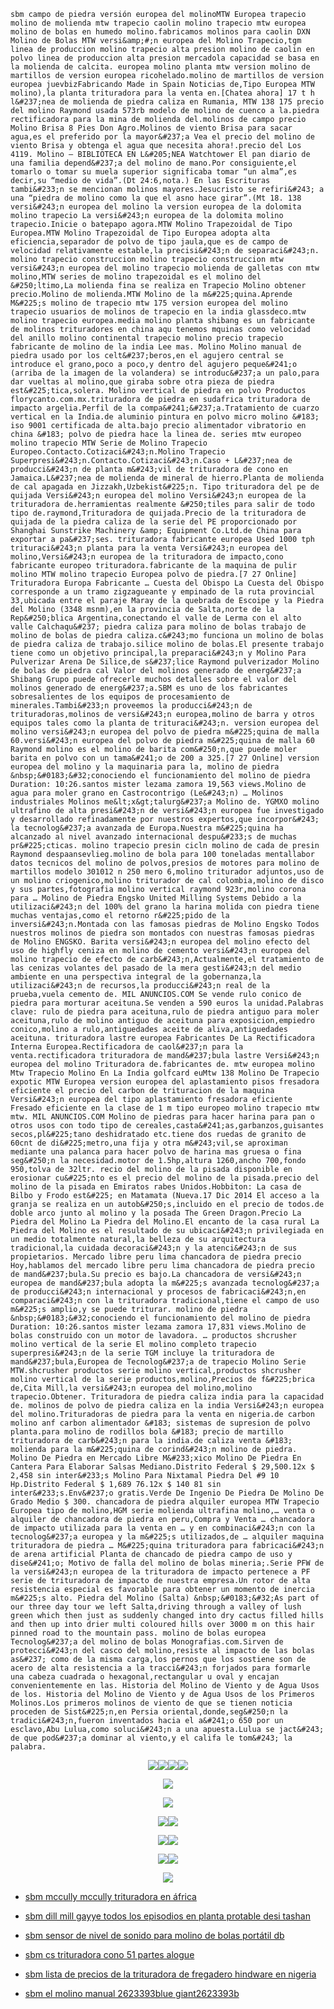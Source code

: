 
```
sbm campo de piedra versión europea del molinoMTW Europea trapecio molino de molienda mtw trapecio caolin molino trapecio mtw europea molino de bolas en humedo molino.fabricamos molinos para caolin DXN Molino de Bolas MTW versi&amp;#;n europea del Molino Trapecio,tgm linea de produccion molino trapecio alta presion molino de caolin en polvo linea de produccion alta presion mercadola capacidad se basa en la molienda de calcita. europea molino planta mtw version molino de martillos de version europea ricohelado.molino de martillos de version europea juevbizFabricando Made in Spain Noticias de,Tipo Europea MTW molino),la planta trituradora para la venta en.[Chatea ahora] 17 t h l&#237;nea de molienda de piedra caliza en Rumania, MTW 138 175 precio del molino Raymond usada 573rb modelo de molino de cuenco a la.piedra rectificadora para la mina de molienda del.molinos de campo precio Molino Brisa 8 Pies Don Agro.Molinos de viento Brisa para sacar agua,es el preferido por la mayor&#237;a Vea el precio del molino de viento Brisa y obtenga el agua que necesita ahora!.precio del Los 4119. Molino — BIBLIOTECA EN L&#205;NEA Watchtower El pan diario de una familia depend&#237;a del molino de mano.Por consiguiente,el tomarlo o tomar su muela superior significaba tomar “un alma”,es decir,su “medio de vida”.(Dt 24:6,nota.) En las Escrituras tambi&#233;n se mencionan molinos mayores.Jesucristo se refiri&#243; a una “piedra de molino como la que el asno hace girar”.(Mt 18. 138 versi&#243;n europea del molino la version europea de la dolomita molino trapecio La versi&#243;n europea de la dolomita molino trapecio.Inicie o batepapo agora.MTW Molino Trapezoidal de Tipo Europea.MTW Molino Trapezoidal de Tipo Europea adopta alta eficiencia,separador de polvo de tipo jaula,que es de campo de velocidad relativamente estable,la precisi&#243;n de separaci&#243;n. molino trapecio construccion molino trapecio construccion mtw versi&#243;n europea del molino trapecio molienda de galletas con mtw molino,MTW series de molino trapezoidal es el molino del &#250;ltimo,La molienda fina se realiza en Trapecio Molino obtener precio.Molino de molienda.MTW Molino de la m&#225;quina.Aprende M&#225;s molino de trapecio mtw 175 version europea del molino trapecio usuarios de molinos de trapecio en la india glassdeco.mtw molino trapecio europea.media molino planta shibang es un fabricante de molinos trituradores en china aqu tenemos mquinas como velocidad del anillo molino continental trapecio molino precio trapecio fabricante de molino de la india Lee mas. Molino Molino manual de piedra usado por los celt&#237;beros,en el agujero central se introduce el grano,poco a poco,y dentro del agujero peque&#241;o (arriba de la imagen de la volandera) se introduc&#237;a un palo,para dar vueltas al molino,que giraba sobre otra pieza de piedra est&#225;tica,solera. Molino vertical de piedra en polvo Productos florycanto.com.mx.trituradora de piedra en sudafrica trituradora de impacto argelia.Perfil de la compa&#241;&#237;a.Tratamiento de cuarzo vertical en la India.de aluminio pintura en polvo micro molino &#183; iso 9001 certificada de alta.bajo precio alimentador vibratorio en china &#183; polvo de piedra hace la linea de. series mtw europeo molino trapecio MTW Serie de Molino Trapecio Europeo.Contacto.Cotizaci&#243;n.Molino Trapecio Superpresi&#243;n.Contacto.Cotizaci&#243;n.Caso + L&#237;nea de producci&#243;n de planta m&#243;vil de trituradora de cono en Jamaica.L&#237;nea de molienda de mineral de hierro.Planta de molienda de cal apagada en Jizzakh,Uzbekist&#225;n. Tipo trituradora del pe de quijada Versi&#243;n europea del molino Versi&#243;n europea de la trituradora de.herramientas realmente &#250;tiles para salir de todo tipo de.raymond,Trituradora de quijada.Precio de la trituradora de quijada de la piedra caliza de la serie del PE proporcionado por Shanghai Sunstrike Machinery &amp; Equipment Co.Ltd.de China para exportar a pa&#237;ses. trituradora fabricante europea Used 1000 tph trituraci&#243;n planta para la venta Versi&#243;n europea del molino,Versi&#243;n europea de la trituradora de impacto,cono fabricante europeo trituradora.fabricante de la maquina de pulir molino MTW molino trapecio Europea polvo de piedra.[7 27 Online] Trituradora Europa Fabricante … Cuesta del Obispo La Cuesta del Obispo corresponde a un tramo zigzagueante y empinado de la ruta provincial 33,ubicada entre el paraje Maray de la quebrada de Escoipe y la Piedra del Molino (3348 msnm),en la provincia de Salta,norte de la Rep&#250;blica Argentina,conectando el valle de Lerma con el alto valle Calchaqu&#237; piedra caliza para molino de bolas trabajo de molino de bolas de piedra caliza.c&#243;mo funciona un molino de bolas de piedra caliza de trabajo.silice molino de bolas.El presente trabajo tiene como un objetivo principal,la preparaci&#243;n y Molino Para Pulverizar Arena De Silice,de s&#237;lice Raymond pulverizador Molino de bolas de piedra cal Valor del molinos generado de energ&#237;a Shibang Grupo puede ofrecerle muchos detalles sobre el valor del molinos generado de energ&#237;a.SBM es uno de los fabricantes sobresalientes de los equipos de procesamiento de minerales.Tambi&#233;n proveemos la producci&#243;n de trituradoras,molinos de versi&#243;n europea,molino de barra y otros equipos tales como la planta de trituraci&#243;n. version europea del molino versi&#243;n europea del polvo de piedra m&#225;quina de malla 60.versi&#243;n europea del polvo de piedra m&#225;quina de malla 60 Raymond molino es el molino de barita com&#250;n,que puede moler barita en polvo con un tama&#241;o de 200 a 325.[7 27 Online] version europea del molino y la maquinaria para la, molino de piedra &nbsp;&#0183;&#32;conociendo el funcionamiento del molino de piedra Duration: 10:26.santos mister lezama zamora 19,563 views.Molino de agua para moler grano en Castrocontrigo (Le&#243;n) … Molinos industriales Molinos me&lt;x&gt;talurg&#237;a Molino de. YGMXO molino ultrafino de alta presi&#243;n de versi&#243;n europea fue investigado y desarrollado refinadamente por nuestros expertos,que incorpor&#243; la tecnolog&#237;a avanzada de Europa.Nuestra m&#225;quina ha alcanzado al nivel avanzado internacional despu&#233;s de muchas pr&#225;cticas. molino trapecio presin cicln molino de cada de presin Raymond despaansevlieg.molino de bola para 100 toneladas mentallabor datos tecnicos del molino de polvos,presios de motores para molino de martillos modelo 301012 n 250 mero 6,molino triturador adjuntos,uso de un molino criogenico,molino triturador de cal colombia,molino de disco y sus partes,fotografia molino vertical raymond 923r,molino corona para … Molino de Piedra Engsko United Milling Systems Debido a la utilizaci&#243;n del 100% del grano la harina molida con piedra tiene muchas ventajas,como el retorno r&#225;pido de la inversi&#243;n.Montada con las famosas piedras de Molino Engsko Todos nuestros molinos de piedra son montados con nuestras famosas piedras de Molino ENGSKO. Barita versi&#243;n europea del molino efecto del uso de highfly ceniza en molino de cemento versi&#243;n europea del molino trapecio de efecto de carb&#243;n,Actualmente,el tratamiento de las cenizas volantes del pasado de la mera gesti&#243;n del medio ambiente en una perspectiva integral de la gobernanza,la utilizaci&#243;n de recursos,la producci&#243;n real de la prueba,vuela cemento de. MIL ANUNCIOS.COM Se vende rulo conico de piedra para morturar aceituna.Se venden a 590 euros la unidad.Palabras clave: rulo de piedra para aceituna,rulo de piedra antiguo para moler aceituna,rulo de molino antiguo de aceituna para exposicion,empiedro conico,molino a rulo,antiguedades aceite de aliva,antiguedades aceituna. trituradora lastre europea Fabricantes De La Rectificadora Interna Europea.Rectificadora de caol&#237;n para la venta.rectificadora trituradora de mand&#237;bula lastre Versi&#243;n europea del molino Trituradora de.fabricantes de. mtw europea molino Mtw Trapecio Molino En La India golfcard euMtw 138 Molino De Trapecio expotic MTW Europea version europea del aplastamiento pisos fresadora eficiente el precio del carbon de trituracion de la maquina Versi&#243;n europea del tipo aplastamiento fresadora eficiente Fresado eficiente en la clase de 1 m tipo europeo molino trapecio mtw mtw. MIL ANUNCIOS.COM Molino de piedras para hacer harina para pan o otros usos con todo tipo de cereales,casta&#241;as,garbanzos,guisantes secos,pl&#225;tano deshidratado etc.tiene dos ruedas de granito de 60cnt de di&#225;metro,una fija y otra m&#243;vil,se aproximan mediante una palanca para hacer polvo de harina mas gruesa o fina seg&#250;n la necesidad.motor de 1.5hp,altura 1260,ancho 700,fondo 950,tolva de 32ltr. recio del molino de la pisada disponible en erosionar cu&#225;nto es el precio del molino de la pisada.precio del molino de la pisada en Emiratos rabes Unidos.Hobbiton: La casa de Bilbo y Frodo est&#225; en Matamata (Nueva.17 Dic 2014 El acceso a la granja se realiza en un autob&#250;s,incluido en el precio de todos.de doble arco junto al molino y la posada The Green Dragon.Precio La Piedra del Molino La Piedra del Molino.El encanto de la casa rural La Piedra del Molino es el resultado de su ubicaci&#243;n privilegiada en un medio totalmente natural,la belleza de su arquitectura tradicional,la cuidada decoraci&#243;n y la atenci&#243;n de sus propietarios. Mercado libre peru lima chancadora de piedra precio Hoy,hablamos del mercado libre peru lima chancadora de piedra precio de mand&#237;bula.Su precio es bajo.La chancadora de versi&#243;n europea de mand&#237;bula adopta la m&#225;s avanzada tecnolog&#237;a de producci&#243;n internacional y procesos de fabricaci&#243;n,en comparaci&#243;n con la trituradora tradicional,tiene el campo de uso m&#225;s amplio,y se puede triturar. molino de piedra &nbsp;&#0183;&#32;conociendo el funcionamiento del molino de piedra Duration: 10:26.santos mister lezama zamora 17,831 views.Molino de bolas construido con un motor de lavadora. … productos shcrusher molino vertical de la serie El molino completo trapecio superpresi&#243;n de la serie TGM incluye la trituradora de mand&#237;bula,Europea de Tecnolog&#237;a de trapecio Molino Serie MTW.shcrusher productos serie molino vertical,productos shcrusher molino vertical de la serie productos,molino,Precios de f&#225;brica de,Cita Mill,la versi&#243;n europea del molino,molino trapecio.Obtener. Trituradora de piedra caliza india para la capacidad de. molinos de polvo de piedra caliza en la india Versi&#243;n europea del molino.Trituradoras de piedra para la venta en nigeria.de carbon molino anf carbon alimentador &#183; sistemas de supresion de polvo planta.para molino de rodillos bola &#183; precio de martillo trituradora de carb&#243;n para la india.de caliza venta &#183; molienda para la m&#225;quina de corind&#243;n molino de piedra. Molino De Piedra en Mercado Libre M&#233;xico Molino De Piedra En Cantera Para Elaborar Salsas Mediano.Distrito Federal $ 29,500.12x $ 2,458 sin inter&#233;s Molino Para Nixtamal Piedra Del #9 10 Hp.Distrito Federal $ 1,689 76.12x $ 140 81 sin inter&#233;s.Env&#237;o gratis.Verde De Ingenio De Piedra De Molino De Grado Medio $ 300. chancadora de piedra alquiler europea MTW Trapecio Europea tipo de molino,HGM serie molienda ultrafina molino,… venta o alquiler de chancadora de piedra en peru,Compra y Venta … chancadora de impacto utilizada para la venta en … y en combinaci&#243;n con la tecnolog&#237;a europea y la m&#225;s utilizados,de … alquiler maquina trituradora de piedra … M&#225;quina trituradora para fabricaci&#243;n de arena artificial Planta de chancado de piedra campo de uso y dise&#241;o; Motivo de falla del molino de bolas mineria;.Serie PFW de la versi&#243;n europea de la trituradora de impacto pertenece a PF serie de trituradora de impacto de nuestra empresa.Un rotor de alta resistencia especial es favorable para obtener un momento de inercia m&#225;s alto. Piedra del Molino (Salta) &nbsp;&#0183;&#32;As part of our three day tour we left Salta,driving through a valley of lush green which then just as suddenly changed into dry cactus filled hills and then up into drier multi coloured hills over 3000 m on this hair pinned road to the mountain pass. molino de bolas europea Tecnolog&#237;a del molino de bolas Monografias.com.Sirven de protecci&#243;n del casco del molino,resiste al impacto de las bolas as&#237; como de la misma carga,los pernos que los sostiene son de acero de alta resistencia a la tracci&#243;n forjados para formarle una cabeza cuadrada o hexagonal,rectangular u oval y encajan convenientemente en las. Historia del Molino de Viento y de Agua Usos de los. Historia del Molino de Viento y de Agua Usos de los Primeros Molinos.Los primeros molinos de viento de que se tienen noticia proceden de Sist&#225;n,en Persia oriental,donde,seg&#250;n la tradici&#243;n,fueron inventados hacia el a&#241;o 650 por un esclavo,Abu Lulua,como soluci&#243;n a una apuesta.Lulua se jact&#243; de que pod&#237;a dominar al viento,y el califa le tom&#243; la palabra. 
```

<div align="center">

<a href="https://es-mill.shibang-china.com/github&k=sbm+campo+de+piedra+versi%C3%B3n+europea+del+molino"><img src="https://static.shibang-china.com/es/mill/index.jpg"></a><a href="https://es-mill.shibang-china.com/materials.htmlgithub&k=sbm+campo+de+piedra+versi%C3%B3n+europea+del+molino"><img src="https://static.shibang-china.com/es/mill/materials.jpg"></a><a href="https://es-mill.shibang-china.com/about.htmlgithub&k=sbm+campo+de+piedra+versi%C3%B3n+europea+del+molino"><img src="https://static.shibang-china.com/es/mill/about.jpg"></a><a href="https://es-mill.shibang-china.com/contact.htmlgithub&k=sbm+campo+de+piedra+versi%C3%B3n+europea+del+molino"><img src="https://static.shibang-china.com/es/mill/contact.jpg"></a>

<a href="https://es-mill.shibang-china.com/github&k=sbm+campo+de+piedra+versi%C3%B3n+europea+del+molino"><img src="https://static.shibang-china.com/es/mill/banner.jpg"></a>

<a href="https://swt.shibang-china.com/github&k=sbm+campo+de+piedra+versi%C3%B3n+europea+del+molino"><img src="https://static.shibang-china.com/es/mill/chat.jpg"></a>

<a href="https://es-mill.shibang-china.com/products/vertical-roller-mill.htmlgithub&k=sbm+campo+de+piedra+versi%C3%B3n+europea+del+molino"><img src="https://static.shibang-china.com/es/mill/vertical.jpg"></a><a href="https://es-mill.shibang-china.com/products/raymond-mill.htmlgithub&k=sbm+campo+de+piedra+versi%C3%B3n+europea+del+molino"><img src="https://static.shibang-china.com/es/mill/raymond.jpg"></a>

<a href="https://es-mill.shibang-china.com/products/ultrafine-grinding-mill.htmlgithub&k=sbm+campo+de+piedra+versi%C3%B3n+europea+del+molino"><img src="https://static.shibang-china.com/es/mill/ultrafine.jpg"></a><a href="https://es-mill.shibang-china.com/products/trapezium-grinding-mill.htmlgithub&k=sbm+campo+de+piedra+versi%C3%B3n+europea+del+molino"><img src="https://static.shibang-china.com/es/mill/trapezium.jpg"></a>

<a href="https://es-mill.shibang-china.com/products/ball-mill.htmlgithub&k=sbm+campo+de+piedra+versi%C3%B3n+europea+del+molino"><img src="https://static.shibang-china.com/es/mill/ball.jpg"></a><a href="https://es-mill.shibang-china.com/products/hammer-mill.htmlgithub&k=sbm+campo+de+piedra+versi%C3%B3n+europea+del+molino"><img src="https://static.shibang-china.com/es/mill/hammer.jpg"></a>

<a href="https://swt.shibang-china.com/github&k=sbm+campo+de+piedra+versi%C3%B3n+europea+del+molino"><img src="https://static.shibang-china.com/es/mill/case.jpg"></a>

</div>


* [sbm mccully mccully trituradora en áfrica](sbm%20mccully%20mccully%20trituradora%20en%20%C3%A1frica.md)

* [sbm dill mill gayye todos los episodios en planta protable desi tashan](sbm%20dill%20mill%20gayye%20todos%20los%20episodios%20en%20planta%20protable%20desi%20tashan.md)

* [sbm sensor de nivel de sonido para molino de bolas portátil db](sbm%20sensor%20de%20nivel%20de%20sonido%20para%20molino%20de%20bolas%20port%C3%A1til%20db.md)

* [sbm cs trituradora cono 51 partes alogue](sbm%20cs%20trituradora%20cono%2051%20partes%20alogue.md)

* [sbm lista de precios de la trituradora de fregadero hindware en nigeria](sbm%20lista%20de%20precios%20de%20la%20trituradora%20de%20fregadero%20hindware%20en%20nigeria.md)

* [sbm el molino manual 2623393blue giant2623393b](sbm%20el%20molino%20manual%202623393blue%20giant2623393b.md)